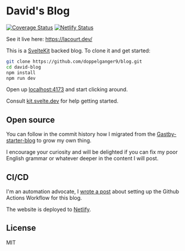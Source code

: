 # David's Blog

[![Coverage Status](https://coveralls.io/repos/github/doppelganger9/blog/badge.svg?branch=master)](https://coveralls.io/github/doppelganger9/blog?branch=master) [![Netlify Status](https://api.netlify.com/api/v1/badges/72137791-898b-46be-ac68-9e1a5a37a29b/deploy-status)](https://app.netlify.com/sites/infallible-shannon-2d54c6/deploys)

See it live here: https://lacourt.dev/

This is a [SvelteKit](https://kit.svelte.dev) backed blog. To clone it and get started:

```bash
git clone https://github.com/doppelganger9/blog.git
cd david-blog
npm install
npm run dev
```

Open up [localhost:4173](http://localhost:4173) and start clicking around.

Consult [kit.svelte.dev](https://kit.svelte.dev) for help getting started.

## Open source

You can follow in the commit history how I migrated from the [Gastby-starter-blog](https://www.gatsbyjs.org/starters/gatsbyjs/gatsby-starter-blog/) to grow my own thing.

I encourage your curiosity and will be delighted if you can fix my poor English grammar or whatever deeper in the content I will post.

## CI/CD

I'm an automation advocate, I [wrote a post](https://lacourt.dev/2019/03/06) about setting up the Github Actions Workflow for this blog.

The website is deployed to [Netlify](https://www.netlify.com).

## License

MIT
